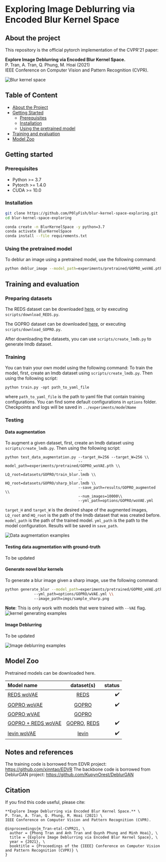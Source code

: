 # Exploring Image Deblurring via Encoded Blur Kernel Space

## About the project

This repository is the official pytorch implementation of the CVPR'21 paper: 

**Explore Image Deblurring via Encoded Blur Kernel Space.** \
P. Tran, A. Tran, Q. Phung, M. Hoai (2021) \
IEEE Conference on Computer Vision and Pattern Recognition (CVPR). 

![Blur kernel space](imgs/teaser.jpg)

## Table of Content 

* [About the Project](#about-the-project)
* [Getting Started](#getting-started)
  * [Prerequisites](#prerequisites)
  * [Installation](#installation)
  * [Using the pretrained model](#Using-the-pretrained-model)
* [Training and evaluation](#Training-and-evaluation)
* [Model Zoo](#Model-zoo)

## Getting started

### Prerequisites

* Python >= 3.7
* Pytorch >= 1.4.0
* CUDA >= 10.0

### Installation

``` sh
git clone https://github.com/P0lyFish/blur-kernel-space-exploring.git
cd blur-kernel-space-exploring

conda create -n BlurKernelSpace -y python=3.7
conda activate BlurKernelSpace
conda install --file requirements.txt

```

<!--
``` diff
- Please specify how to install the dependency libraries after installing pytorch line. 

```
-->

### Using the pretrained model


<!--
``` diff
- Please specify a very simple one-line command to use a pretrained model to deblur an image. You might need to specify how to download the pretrained model in the first place. Use the best generic model that you have. 
- You might want to provide a sample input image and a sample output image. People can run this simple command to reproduce the output image and compare with the provided out to verify that they have installed your code successfully. 

```
-->
To deblur an image using a pretrained model, use the following command:
``` sh
python deblur_image --model_path=experiments/pretrained/GOPRO_woVAE.pth --LQ_img=imgs/blur1.png
```


## Training and evaluation
### Preparing datasets
The REDS dataset can be downloaded [here](https://seungjunnah.github.io/Datasets/reds.html), or by executing `scripts/download_REDS.py`.

The GOPRO dataset can be downloaded [here](https://seungjunnah.github.io/Datasets/gopro), or executing `scripts/download_GOPRO.py`.

After downloading the datasets, you can use `scripts/create_lmdb.py` to generate lmdb dataset.

### Training
You can train your own model using the following command:
To train the model, first, create an lmdb dataset using `scripts/create_lmdb.py`. Then using the following script:
```
python train.py -opt path_to_yaml_file
```

where `path_to_yaml_file` is the path to yaml file that contain training configurations. You can find some default configurations in `options` folder. Checkpoints and logs will be saved in `../experiments/modelName`

### Testing
#### Data augmentation
To augment a given dataset, first, create an lmdb dataset using `scripts/create_lmdb.py`. Then using the following script:
```
python test_data_augmentation.py --target_H=256 --target_W=256 \\
                                 --model_path=experiments/pretrained/GOPRO_woVAE.pth \\
                                 --LQ_root=datasets/GOPRO/train_blur.lmdb \\
                                 --HQ_root=datasets/GOPRO/sharp_blur.lmdb \\
                                 --save_path=results/GOPRO_augmented \\
                                 --num_images=10000\\
                                 --yml_path=options/GOPRO/woVAE.yml
```
`target_H` and `target_W` is the desired shape of the augmented images, `LQ_root` and `HQ_root` is the path of the lmdb dataset that was created before. `model_path` is the path of the trained model. `yml_path` is the path to the model configuration. Results will be saved in `save_path`.

![Data augmentation examples](imgs/augmentation.jpg)

#### Testing data augmentation with ground-truth
To be updated

#### Generate novel blur kernels
To generate a blur image given a sharp image, use the following command:
```sh
python generate_blur --model_path=experiments/pretrained/GOPRO_wVAE.pth \\
		     --yml_path=options/GOPRO/wVAE.yml \\
		     --image_path=imgs/sample_sharp.png
```
**Note**: This is only work with models that were trained with `--VAE` flag.
![kernel generating examples](imgs/generate_blur.jpg)

#### Image Deblurring
To be updated

![Image deblurring examples](imgs/deblurring.jpg)

## Model Zoo
Pretrained models can be downloaded here.


[REDS]: https://seungjunnah.github.io/Datasets/reds.html
[GOPRO]: https://seungjunnah.github.io/Datasets/gopro
[levin]: https://drive.google.com/file/d/1CyP9rveQ0Teq8zFnfcrg8pIdiU6nuyUY/view?usp=sharing

[REDS woVAE]: https://drive.google.com/file/d/12ZhjXWcYhAZjBnMtF0ai0R5PQydZct61/view?usp=sharing
[GOPRO woVAE]: https://drive.google.com/file/d/1WrVALP-woJgtiZyvQ7NOkaZssHbHwKYn/view?usp=sharing
[GOPRO wVAE]: None
[GOPRO + REDS woVAE]: https://drive.google.com/file/d/169R0hEs3rNeloj-m1rGS4YjW38pu-LFD/view?usp=sharing
[levin woVAE]: https://drive.google.com/file/d/15v55zBtltpBUiaABQKoCruHb6ih7FYR1/view?usp=sharing

|Model name              | dataset(s)      | status                   |
|:-----------------------|:---------------:|-------------------------:|
|[REDS woVAE]            | [REDS]          |:heavy_check_mark:        |
|[GOPRO woVAE]           | [GOPRO]         | :heavy_check_mark:       |
|[GOPRO wVAE]            | [GOPRO]         |                          |
|[GOPRO + REDS woVAE]    | [GOPRO], [REDS] | :heavy_check_mark:       |
|[levin woVAE]           | [levin]         | :heavy_check_mark:       |


## Notes and references
The training code is borrowed from EDVR project: https://github.com/xinntao/EDVR
The backbone code is borrowed from DeblurGAN project: https://github.com/KupynOrest/DeblurGAN

## Citation

If you find this code useful, please cite: 

```
**Explore Image Deblurring via Encoded Blur Kernel Space.** \
P. Tran, A. Tran, Q. Phung, M. Hoai (2021) \
IEEE Conference on Computer Vision and Pattern Recognition (CVPR). 

@inproceedings{m_Tran-etal-CVPR21, \
  author = {Phong Tran and Anh Tran and Quynh Phung and Minh Hoai}, \
  title = {Explore Image Deblurring via Encoded Blur Kernel Space}, \
  year = {2021}, \
  booktitle = {Proceedings of the {IEEE} Conference on Computer Vision and Pattern Recognition (CVPR)} \
}
```
